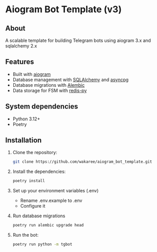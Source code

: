 # Aiogram Bot Template (v3)

## About

A scalable template for building Telegram bots using aiogram 3.x and sqlalchemy 2.x

## Features

- Built with [aiogram](https://github.com/aiogram/aiogram)
- Database management with [SQLAlchemy](https://www.sqlalchemy.org/)
  and [asyncpg](https://github.com/MagicStack/asyncpg)
- Database migrations with [Alembic](https://alembic.sqlalchemy.org/en/latest/)
- Data storage for FSM with [redis-py](https://github.com/redis/redis-py)

## System dependencies

- Python 3.12+
- Poetry

## Installation

1. Clone the repository:
   ```sh
   git clone https://github.com/wakaree/aiogram_bot_template.git
2. Install the dependencies:
   ```sh
   poetry install
3. Set up your environment variables (.env)

    - Rename .env.example to .env
    - Configure it

4. Run database migrations
    ```sh
   poetry run alembic upgrade head

5. Run the bot:
   ```sh
   poetry run python -m tgbot
   